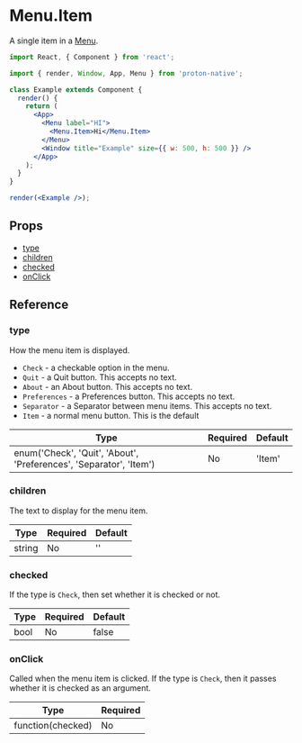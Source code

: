 # Menu.Item

A single item in a [Menu](menu.md).

```jsx
import React, { Component } from 'react';

import { render, Window, App, Menu } from 'proton-native';

class Example extends Component {
  render() {
    return (
      <App>
        <Menu label="HI">
          <Menu.Item>Hi</Menu.Item>
        </Menu>
        <Window title="Example" size={{ w: 500, h: 500 }} />
      </App>
    );
  }
}

render(<Example />);
```

## Props

- [type](#type)
- [children](#children)
- [checked](#checked)
- [onClick](#onClick)

## Reference

### type

How the menu item is displayed.

- `Check` - a checkable option in the menu.
- `Quit` - a Quit button. This accepts no text.
- `About` - an About button. This accepts no text.
- `Preferences` - a Preferences button. This accepts no text.
- `Separator` - a Separator between menu items. This accepts no text.
- `Item` - a normal menu button. This is the default

| **Type**                                                           | **Required** | **Default** |
| ------------------------------------------------------------------ | ------------ | ----------- |
| enum('Check', 'Quit', 'About', 'Preferences', 'Separator', 'Item') | No           | 'Item'      |

### children

The text to display for the menu item.

| **Type** | **Required** | **Default** |
| -------- | ------------ | ----------- |
| string   | No           | ''          |

### checked

If the type is `Check`, then set whether it is checked or not.

| **Type** | **Required** | **Default** |
| -------- | ------------ | ----------- |
| bool     | No           | false       |

### onClick

Called when the menu item is clicked. If the type is `Check`, then it passes whether it is checked as an argument.

| **Type**          | **Required** |
| ----------------- | ------------ |
| function(checked) | No           |
